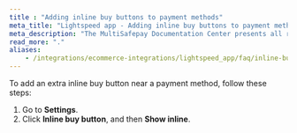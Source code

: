 ```yaml
---
title : "Adding inline buy buttons to payment methods"
meta_title: "Lightspeed app - Adding inline buy buttons to payment methods - MultiSafepay Docs"
meta_description: "The MultiSafepay Documentation Center presents all relevant information about our Plugins and API. You can also find support pages for payment methods, tools and general questions as well as the contact details of our Support and Integration Teams."
read_more: "."
aliases:
    - /integrations/ecommerce-integrations/lightspeed_app/faq/inline-buy-button/
---
```


To add an extra inline buy button near a payment method, follow these steps:

1. Go to **Settings**.
2. Click **Inline buy button**, and then **Show inline**.